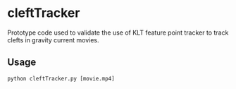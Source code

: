 # cleftTracker

Prototype code used to validate the use of KLT feature point tracker to track clefts in gravity current movies.

## Usage
```
python cleftTracker.py [movie.mp4]
```

